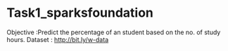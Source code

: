 # Task1_sparksfoundation
Objective :Predict the percentage of an student based on the no. of study hours.
Dataset : http://bit.ly/w-data
